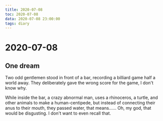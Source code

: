 ```yaml
---
title: 2020-07-08
toc: 2020-07-08
data: 2020-07-08 23:00:00
tags: diary
---
```



# 2020-07-08

## One dream 

Two odd gentlemen stood in front of a bar, recording a billiard game half a world away. They deliberately gave the wrong score for the game, I don't know why.

While inside the bar, a crazy abnormal man, uses a rhinoceros, a turtle, and other animals to make a human-centipede, but instead of connecting their anus to their mouth, they passed water, that means…… Oh, my god, that would be disgusting. I don't want to even recall that.

